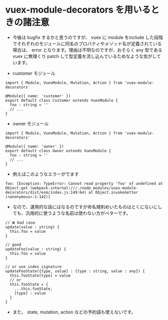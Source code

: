 # vuex-module-decorators を用いるときの諸注意

- 今後は bugfix するかと思うのですが、 vuex に module をinclude した段階でそれぞれのモジュールに同名のプロパティやメソッド名が定義されている場合は、 error となります。理由は不明なのですが、おそらく  any 型である vuex に無理くり patch して型定義を流し込んでいるためなような気がしています。

- customer モジュール
```
import { Module, VuexModule, Mutation, Action } from 'vuex-module-decorators'

@Module({ name: 'customer' })
export default class Customer extends VuexModule {
  foo : string = ''
  // ...
}
```

- owner モジュール
```
import { Module, VuexModule, Mutation, Action } from 'vuex-module-decorators'

@Module({ name: 'owner' })
export default class Owner extends VuexModule {
  foo : string = ''
  // ...
}
```

- 例えばこのようなエラーがでます
```
foo: [Exception: TypeError: Cannot read property 'foo' of undefined at Object.get (webpack-internal:///./node_modules/vuex-module-decorators/dist/esm/index.js:149:64) at Object.invokeGetter (<anonymous>:1:142)]
```

- なので、運用的な話にはなるのですが命名規則めいたものはとくにないにしても、汎用的に使うような名前は使わない方がベターです。

```
// ❌ bad case
update(value : string) {
  this.foo = value
}

// good
updateFoo(value : string) {
  this.foo = value
}

// or use index signature
updateFooState({type, value} : {type : string, value : any}) {
  this.fooState[type] = value
  // or
  this.fooState = {
    ...this.fooState,
    [type] : value
  }
}
```

- また、 state, mutation, action などの予約語も使えないです。
